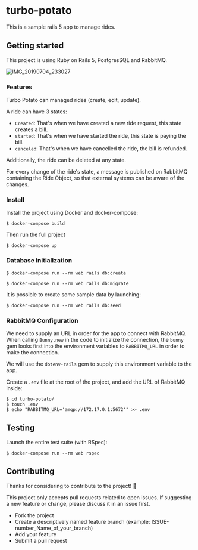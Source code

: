 # turbo-potato

This is a sample rails 5 app to manage rides.

## Getting started

This project is using Ruby on Rails 5, PostgresSQL and RabbitMQ.

![IMG_20190704_233027](https://user-images.githubusercontent.com/5037407/60765802-412a1800-a0a0-11e9-8a4c-85f43d03baba.jpg)

### Features

Turbo Potato can managed rides (create, edit, update).

A ride can have 3 states:
+ `Created`: That's when we have created a new ride request, this state creates a bill.
+ `started`: That's when we have started the ride, this state is paying the bill.
+ `canceled`: That's when we have cancelled the ride, the bill is refunded.

Additionally, the ride can be deleted at any state.

For every change of the ride's state, a message is published on RabbitMQ containing the Ride Object, so that external systems can be aware of the changes.

### Install

Install the project using Docker and docker-compose:
```
$ docker-compose build
```

Then run the full project
```
$ docker-compose up
```

### Database initialization

```
$ docker-compose run --rm web rails db:create
```

```
$ docker-compose run --rm web rails db:migrate
```

It is possible to create some sample data by launching:
```
$ docker-compose run --rm web rails db:seed
```

### RabbitMQ Configuration

We need to supply an URL in order for the app to connect with RabbitMQ.
When calling `Bunny.new` in the code to initialize the connection, the `bunny` gem
looks first into the environment variables to `RABBITMQ_URL` in order to make the connection.

We will use the `dotenv-rails` gem to supply this environment variable to the app.

Create a `.env` file at the root of the project, and add the URL of RabbitMQ inside:
```
$ cd turbo-potato/
$ touch .env
$ echo "RABBITMQ_URL='amqp://172.17.0.1:5672'" >> .env
```

## Testing
Launch the entire test suite (with RSpec):
```
$ docker-compose run --rm web rspec
```

## Contributing

Thanks for considering to contribute to the project! 🎉

This project only accepts pull requests related to open issues.
If suggesting a new feature or change, please discuss it in an issue first.

+ Fork the project
+ Create a descriptively named feature branch (example: ISSUE-number_Name_of_your_branch)
+ Add your feature
+ Submit a pull request
